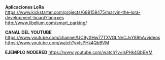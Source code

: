 __Aplicaciones LoRa__
https://www.kickstarter.com/projects/688158475/marvin-the-lora-development-board?lang=es
<br/>
http://www.libelium.com/smart_parking/

__CANAL DEL YOUTUBE__
https://www.youtube.com/channel/UC9yXHw77TXVGLNnCJvY89hA/videos
https://www.youtube.com/watch?v=IsPHk4QbBVM

__EJEMPLO NODERED__
https://www.youtube.com/watch?v=IsPHk4QbBVM





